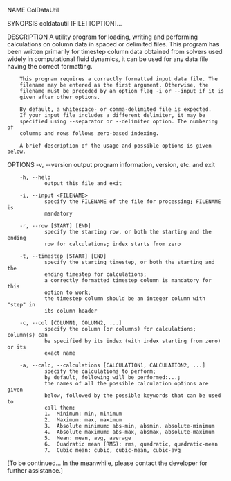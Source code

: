 NAME
        ColDataUtil

SYNOPSIS
        coldatautil [FILE] [OPTION]...

DESCRIPTION
        A utility program for loading, writing and performing calculations
        on column data in spaced or delimited files. This program has been
        written primarily for timestep column data obtained from solvers used
        widely in computational fluid dynamics, it can be used for any data
        file having the correct formatting.

        This program requires a correctly formatted input data file. The
        filename may be entered as the first argument. Otherwise, the
        filename must be preceded by an option flag -i or --input if it is
        given after other options.

        By default, a whitespace- or comma-delimited file is expected.
        If your input file includes a different delimiter, it may be
        specified using --separator or --delimiter option. The numbering of
        columns and rows follows zero-based indexing.

        A brief description of the usage and possible options is given below.

OPTIONS
        -v, --version
                output program information, version, etc. and exit

        -h, --help
                output this file and exit

        -i, --input <FILENAME>
                specify the FILENAME of the file for processing; FILENAME is
                mandatory

        -r, --row [START] [END]
                specify the starting row, or both the starting and the ending
                row for calculations; index starts from zero

        -t, --timestep [START] [END]
                specify the starting timestep, or both the starting and the
                ending timestep for calculations;
                a correctly formatted timestep column is mandatory for this
                option to work;
                the timestep column should be an integer column with "step" in
                its column header

        -c, --col [COLUMN1, COLUMN2, ...]
                specify the column (or columns) for calculations; column(s) can
                be specified by its index (with index starting from zero) or its
                exact name

        -a, --calc, --calculations [CALCULATION1, CALCULATION2, ...]
                specify the calculations to perform;
                by default, following will be performed:...;
                the names of all the possible calculation options are given
                below, followed by the possible keywords that can be used to
                call them:
                1.  Minimum: min, minimum
                2.  Maximum: max, maximum
                3.  Absolute minimum: abs-min, absmin, absolute-minimum
                4.  Absolute maximum: abs-max, absmax, absolute-maximum
                5.  Mean: mean, avg, average
                6.  Quadratic mean (RMS): rms, quadratic, quadratic-mean
                7.  Cubic mean: cubic, cubic-mean, cubic-avg


[To be continued... In the meanwhile, please contact the developer for further
assistance.]
